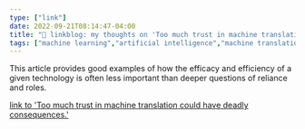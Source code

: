 ```yaml
---
type: ["link"]
date: 2022-09-21T08:14:47-04:00
title: "🔗 linkblog: my thoughts on 'Too much trust in machine translation could have deadly consequences.'"
tags: ["machine learning","artificial intelligence","machine translation","ICT 661"]
---
```

This article provides good examples of how the efficacy and efficiency of a given technology is often less important than deeper questions of reliance and roles.
 

[link to 'Too much trust in machine translation could have deadly consequences.'](https://slate.com/technology/2022/09/machine-translation-accuracy-government-danger.html?via=rss)
